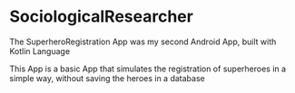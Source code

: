 # SociologicalResearcher
The SuperheroRegistration App was my second Android App, built with Kotlin Language

This App is a basic App that simulates the registration of superheroes in a simple way, without saving the heroes in a database
